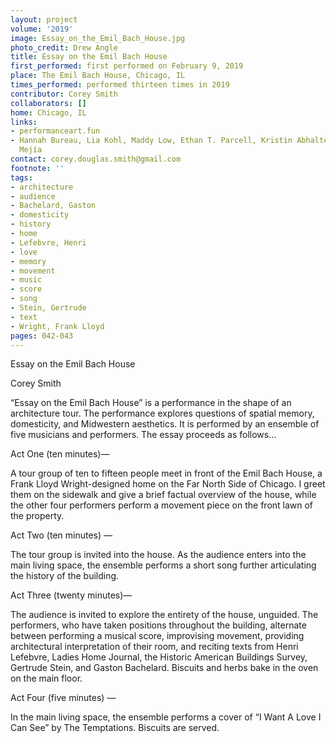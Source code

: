 ```yaml
---
layout: project
volume: '2019'
image: Essay_on_the_Emil_Bach_House.jpg
photo_credit: Drew Angle
title: Essay on the Emil Bach House
first_performed: first performed on February 9, 2019
place: The Emil Bach House, Chicago, IL
times_performed: performed thirteen times in 2019
contributor: Corey Smith
collaborators: []
home: Chicago, IL
links:
- performanceart.fun
- Hannah Bureau, Lia Kohl, Maddy Low, Ethan T. Parcell, Kristin Abhalter Smith, Ellie
  Mejía
contact: corey.douglas.smith@gmail.com
footnote: ''
tags:
- architecture
- audience
- Bachelard, Gaston
- domesticity
- history
- home
- Lefebvre, Henri
- love
- memory
- movement
- music
- score
- song
- Stein, Gertrude
- text
- Wright, Frank Lloyd
pages: 042-043
---
```



Essay on the Emil Bach House

Corey Smith

“Essay on the Emil Bach House” is a performance in the shape of an architecture tour. The performance explores questions of spatial memory, domesticity, and Midwestern aesthetics. It is performed by an ensemble of five musicians and performers. The essay proceeds as follows…

Act One (ten minutes)—

A tour group of ten to fifteen people meet in front of the Emil Bach House, a Frank Lloyd Wright-designed home on the Far North Side of Chicago. I greet them on the sidewalk and give a brief factual overview of the house, while the other four performers perform a movement piece on the front lawn of the property.

Act Two (ten minutes) —

The tour group is invited into the house. As the audience enters into the main living space, the ensemble performs a short song further articulating the history of the building.

Act Three (twenty minutes)—

The audience is invited to explore the entirety of the house, unguided. The performers, who have taken positions throughout the building, alternate between performing a musical score, improvising movement, providing architectural interpretation of their room, and reciting texts from Henri Lefebvre, Ladies Home Journal, the Historic American Buildings Survey, Gertrude Stein, and Gaston Bachelard. Biscuits and herbs bake in the oven on the main floor.

Act Four (five minutes) —

In the main living space, the ensemble performs a cover of “I Want A Love I Can See” by The Temptations. Biscuits are served.
